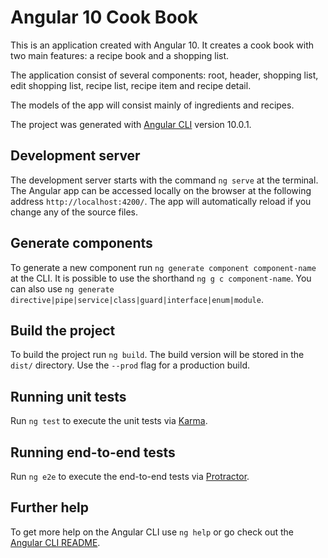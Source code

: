 # Angular 10 Cook Book 

This is an application created with Angular 10. It creates a cook book with two main features: a recipe book and a shopping list.

The application consist of several components: root, header, shopping list, edit shopping list, recipe list, recipe item and recipe detail.

The models of the app will consist mainly of ingredients and recipes.

The project was generated with [Angular CLI](https://github.com/angular/angular-cli) version 10.0.1.

## Development server

The development server starts with the command `ng serve` at the terminal. 
The Angular app can be accessed locally on the browser at the following address `http://localhost:4200/`. 
The app will automatically reload if you change any of the source files.

## Generate components

To generate a new component run `ng generate component component-name` at the CLI. 
It is possible to use the shorthand `ng g c component-name`.
You can also use `ng generate directive|pipe|service|class|guard|interface|enum|module`.

## Build the project

To build the project run `ng build`. 
The build version will be stored in the `dist/` directory. 
Use the `--prod` flag for a production build.

## Running unit tests

Run `ng test` to execute the unit tests via [Karma](https://karma-runner.github.io).

## Running end-to-end tests

Run `ng e2e` to execute the end-to-end tests via [Protractor](http://www.protractortest.org/).

## Further help

To get more help on the Angular CLI use `ng help` or go check out the [Angular CLI README](https://github.com/angular/angular-cli/blob/master/README.md).
